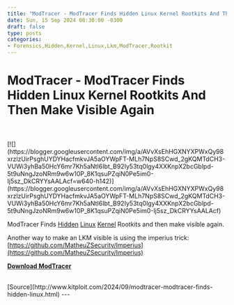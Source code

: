 ```yaml
---
title: "ModTracer - ModTracer Finds Hidden Linux Kernel Rootkits And Then Make Visible Again"
date: Sun, 15 Sep 2024 08:30:00 -0300
draft: false
type: posts
categories: 
- Forensics,Hidden,Kernel,Linux,Lkm,ModTracer,Rootkit
---
```

# ModTracer - ModTracer Finds Hidden Linux Kernel Rootkits And Then Make Visible Again

<br/>

<br/>
[![](https://blogger.googleusercontent.com/img/a/AVvXsEhHGXNYXPWxQy98xrzlzUirPsghUYDYHacfmkvJA5aOYWpFT-MLh7NpS8SCwd_2gKQMTdCH3-VUWi3yhBa50HcY6mr7Kh5aNtI6Ibt_B92Iy53tq0lgy4XXKnpX2bcGblpd-5t9uNngJzoNRm9w6w10P_8K1qsuPZqiN0Pe5im0-Ij5sz_DkCRYYsAALAcf=w640-h142)](https://blogger.googleusercontent.com/img/a/AVvXsEhHGXNYXPWxQy98xrzlzUirPsghUYDYHacfmkvJA5aOYWpFT-MLh7NpS8SCwd_2gKQMTdCH3-VUWi3yhBa50HcY6mr7Kh5aNtI6Ibt_B92Iy53tq0lgy4XXKnpX2bcGblpd-5t9uNngJzoNRm9w6w10P_8K1qsuPZqiN0Pe5im0-Ij5sz_DkCRYYsAALAcf)

  

ModTracer Finds [Hidden](https://www.kitploit.com/search/label/Hidden "Hidden") [Linux](https://www.kitploit.com/search/label/Linux "Linux") [Kernel](https://www.kitploit.com/search/label/Kernel "Kernel") Rootkits and then make visible again.

  

Another way to make an LKM visible is using the imperius trick: [https://github.com/MatheuZSecurity/Imperius](https://github.com/MatheuZSecurity/Imperius)

  
  

**[Download ModTracer](https://github.com/MatheuZSecurity/ModTracer "Download ModTracer")**

<br/>
[Source](http://www.kitploit.com/2024/09/modtracer-modtracer-finds-hidden-linux.html)
---
